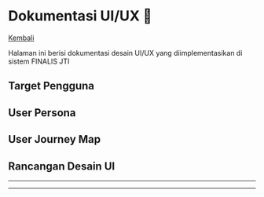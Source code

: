# Dokumentasi UI/UX 🎨

[Kembali](README.md)

Halaman ini berisi dokumentasi desain UI/UX  yang diimplementasikan di sistem FINALIS JTI

## Target Pengguna

## User Persona

## User Journey Map

## Rancangan Desain UI


---
---
